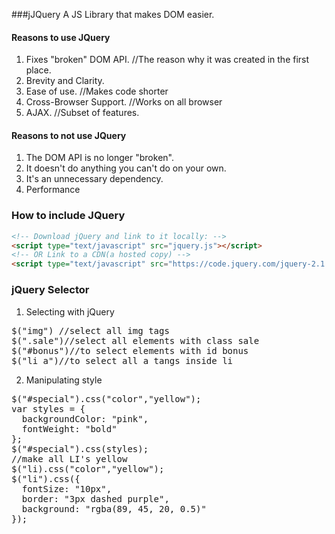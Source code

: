 ###jJQuery
A JS Library that makes DOM easier.  

#### Reasons to use JQuery
1) Fixes "broken" DOM API.  //The reason why it was created in the first place.
2) Brevity and Clarity.  
3) Ease of use.  //Makes code shorter
4) Cross-Browser Support.  //Works on all browser
5) AJAX.  //Subset of features.

#### Reasons to not use JQuery
1) The DOM API is no longer "broken".  
2) It doesn't do anything you can't do on your own.  
3) It's an unnecessary dependency.  
4) Performance

### How to include JQuery
```html
<!-- Download jQuery and link to it locally: -->
<script type="text/javascript" src="jquery.js"></script>
<!-- OR Link to a CDN(a hosted copy) -->
<script type="text/javascript" src="https://code.jquery.com/jquery-2.1.4.js"></script>
```

### jQuery Selector
1) Selecting with jQuery
<pre>
$("img") //select all img tags
$(".sale")//select all elements with class sale
$("#bonus")//to select elements with id bonus
$("li a")//to select all a tangs inside li
</pre>

2) Manipulating style
<pre>
$("#special").css("color","yellow");
var styles = {
  backgroundColor: "pink",
  fontWeight: "bold"
};
$("#special").css(styles);
//make all LI's yellow
$("li).css("color","yellow");
$("li").css({
  fontSize: "10px",
  border: "3px dashed purple",
  background: "rgba(89, 45, 20, 0.5)"
});
</pre>
